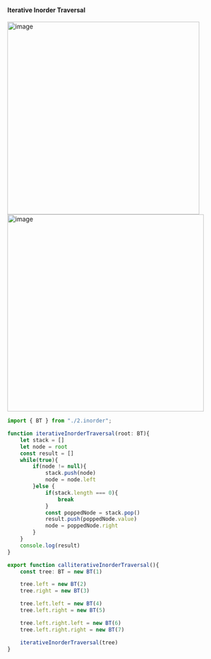 #### Iterative Inorder Traversal

<img width="435" alt="image" src="https://github.com/user-attachments/assets/e2d3642f-2030-440e-b6fa-0f2f9adde016" />
<img width="445" alt="image" src="https://github.com/user-attachments/assets/fed135ef-be7f-4551-af08-aa944777eb66" />


```ts
import { BT } from "./2.inorder";

function iterativeInorderTraversal(root: BT){
    let stack = []
    let node = root
    const result = []
    while(true){
        if(node != null){
            stack.push(node)
            node = node.left
        }else {
            if(stack.length === 0){
                break
            }
            const poppedNode = stack.pop()
            result.push(poppedNode.value)
            node = poppedNode.right
        }
    }
    console.log(result)
}

export function calliterativeInorderTraversal(){
    const tree: BT = new BT(1)

    tree.left = new BT(2)
    tree.right = new BT(3)

    tree.left.left = new BT(4)
    tree.left.right = new BT(5)

    tree.left.right.left = new BT(6)
    tree.left.right.right = new BT(7)

    iterativeInorderTraversal(tree)
}
```

